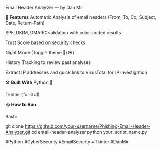 Email Header Analyzer — by Dan Mir

🚀 **Features**
Automatic Analysis of email headers (From, To, Cc, Subject, Date, Return-Path)

SPF, DKIM, DMARC validation with color-coded results

Trust Score based on security checks

Night Mode (Toggle theme 🌙/☀️)

History Tracking to review past analyses

Extract IP addresses and quick link to VirusTotal for IP investigation

🛠️ **Built With**
Python 🐍

Tkinter (for GUI)

📥 **How to Run**


Bash:

git clone https://github.com/your-username/Phishing-Email-Header-Analyzer.git
cd email-header-analyzer
python your_script_name.py

#Python #CyberSecurity #EmailSecurity #Tkinter #DanMir
